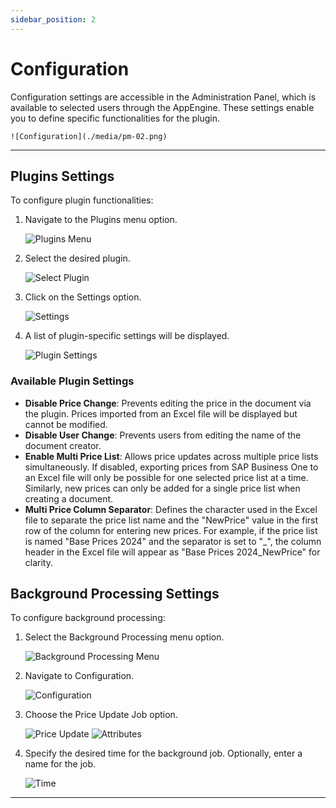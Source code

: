 ```yaml
---
sidebar_position: 2
---
```


# Configuration

Configuration settings are accessible in the Administration Panel, which is available to selected users through the AppEngine. These settings enable you to define specific functionalities for the plugin.

    ![Configuration](./media/pm-02.png)

---

## Plugins Settings

To configure plugin functionalities:

1. Navigate to the Plugins menu option.

    ![Plugins Menu](./media/pm-03.png)

2. Select the desired plugin.

    ![Select Plugin](./media/pm-04.png)

3. Click on the Settings option.

    ![Settings](./media/pm-05.png)

4. A list of plugin-specific settings will be displayed.

    ![Plugin Settings](./media/pm-06.png)

### Available Plugin Settings

- **Disable Price Change**: Prevents editing the price in the document via the plugin. Prices imported from an Excel file will be displayed but cannot be modified.
- **Disable User Change**: Prevents users from editing the name of the document creator.
- **Enable Multi Price List**: Allows price updates across multiple price lists simultaneously. If disabled, exporting prices from SAP Business One to an Excel file will only be possible for one selected price list at a time. Similarly, new prices can only be added for a single price list when creating a document.
- **Multi Price Column Separator**: Defines the character used in the Excel file to separate the price list name and the "NewPrice" value in the first row of the column for entering new prices. For example, if the price list is named "Base Prices 2024" and the separator is set to "_", the column header in the Excel file will appear as "Base Prices 2024_NewPrice" for clarity.

## Background Processing Settings

To configure background processing:

1. Select the Background Processing menu option.

    ![Background Processing Menu](./media/bp-01.png)

2. Navigate to Configuration.

    ![Configuration](./media/bp-02.png)

3. Choose the Price Update Job option.

    ![Price Update](./media/bp-03.png)
    ![Attributes](./media/bp-04.png)

4. Specify the desired time for the background job. Optionally, enter a name for the job.

    ![Time](./media/bp-05.png)

---
